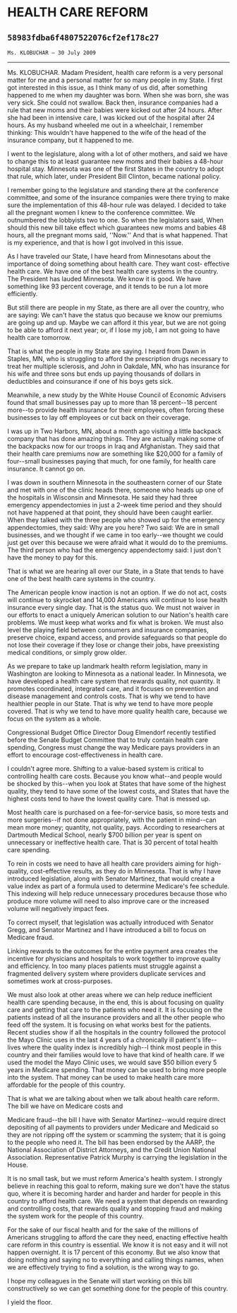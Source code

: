 # HEALTH CARE REFORM
## `58983fdba6f4807522076cf2ef178c27`
`Ms. KLOBUCHAR — 30 July 2009`

---


Ms. KLOBUCHAR. Madam President, health care reform is a very personal 
matter for me and a personal matter for so many people in my State. I 
first got interested in this issue, as I think many of us did, after 
something happened to me when my daughter was born. When she was born, 
she was very sick. She could not swallow. Back then, insurance 
companies had a rule that new moms and their babies were kicked out 
after 24 hours. After she had been in intensive care, I was kicked out 
of the hospital after 24 hours. As my husband wheeled me out in a 
wheelchair, I remember thinking: This wouldn't have happened to the 
wife of the head of the insurance company, but it happened to me.

I went to the legislature, along with a lot of other mothers, and 
said we have to change this to at least guarantee new moms and their 
babies a 48-hour hospital stay. Minnesota was one of the first States 
in the country to adopt that rule, which later, under President Bill 
Clinton, became national policy.

I remember going to the legislature and standing there at the 
conference committee, and some of the insurance companies were there 
trying to make sure the implementation of this 48-hour rule was 
delayed. I decided to take all the pregnant women I knew to the 
conference committee. We outnumbered the lobbyists two to one. So when 
the legislators said, When should this new bill take effect which 
guarantees new moms and babies 48 hours, all the pregnant moms said, 
''Now.'' And that is what happened. That is my experience, and that is 
how I got involved in this issue.

As I have traveled our State, I have heard from Minnesotans about the 
importance of doing something about health care. They want cost-
effective health care. We have one of the best health care systems in 
the country. The President has lauded Minnesota. We know it is good. We 
have something like 93 percent coverage, and it tends to be run a lot 
more efficiently.

But still there are people in my State, as there are all over the 
country, who are saying: We can't have the status quo because we know 
our premiums are going up and up. Maybe we can afford it this year, but 
we are not going to be able to afford it next year; or, if I lose my 
job, I am not going to have health care tomorrow.

That is what the people in my State are saying. I heard from Dawn in 
Staples, MN, who is struggling to afford the prescription drugs 
necessary to treat her multiple sclerosis, and John in Oakdale, MN, who 
has insurance for his wife and three sons but ends up paying thousands 
of dollars in deductibles and coinsurance if one of his boys gets sick.

Meanwhile, a new study by the White House Council of Economic 
Advisers found that small businesses pay up to more than 18 percent--18 
percent more--to provide health insurance for their employees, often 
forcing these businesses to lay off employees or cut back on their 
coverage.

I was up in Two Harbors, MN, about a month ago visiting a little 
backpack company that has done amazing things. They are actually making 
some of the backpacks now for our troops in Iraq and Afghanistan. They 
said that their health care premiums now are something like $20,000 for 
a family of four--small businesses paying that much, for one family, 
for health care insurance. It cannot go on.

I was down in southern Minnesota in the southeastern corner of our 
State and met with one of the clinic heads there, someone who heads up 
one of the hospitals in Wisconsin and Minnesota. He said they had three 
emergency appendectomies in just a 2-week time period and they should 
not have happened at that point, they should have been caught earlier. 
When they talked with the three people who showed up for the emergency 
appendectomies, they said: Why are you here? Two said: We are in small 
businesses, and we thought if we came in too early--we thought we could 
just get over this because we were afraid what it would do to the 
premiums. The third person who had the emergency appendectomy said: I 
just don't have the money to pay for this.

That is what we are hearing all over our State, in a State that tends 
to have one of the best health care systems in the country.

The American people know inaction is not an option. If we do not act, 
costs will continue to skyrocket and 14,000 Americans will continue to 
lose health insurance every single day. That is the status quo. We must 
not waiver in our efforts to enact a uniquely American solution to our 
Nation's health care problems. We must keep what works and fix what is 
broken. We must also level the playing field between consumers and 
insurance companies, preserve choice, expand access, and provide 
safeguards so that people do not lose their coverage if they lose or 
change their jobs, have preexisting medical conditions, or simply grow 
older.

As we prepare to take up landmark health reform legislation, many in 
Washington are looking to Minnesota as a national leader. In Minnesota, 
we have developed a health care system that rewards quality, not 
quantity. It promotes coordinated, integrated care, and it focuses on 
prevention and disease management and controls costs. That is why we 
tend to have healthier people in our State. That is why we tend to have 
more people covered. That is why we tend to have more quality health 
care, because we focus on the system as a whole.

Congressional Budget Office Director Doug Elmendorf recently 
testified before the Senate Budget Committee that to truly contain 
health care spending, Congress must change the way Medicare pays 
providers in an effort to encourage cost-effectiveness in health care.

I couldn't agree more. Shifting to a value-based system is critical 
to controlling health care costs. Because you know what--and people 
would be shocked by this--when you look at States that have some of the 
highest quality, they tend to have some of the lowest costs, and States 
that have the highest costs tend to have the lowest quality care. That 
is messed up.

Most health care is purchased on a fee-for-service basis, so more 
tests and more surgeries--if not done appropriately, with the patient 
in mind--can mean more money; quantity, not quality, pays. According to 
researchers at Dartmouth Medical School, nearly $700 billion per year 
is spent on unnecessary or ineffective health care. That is 30 percent 
of total health care spending.

To rein in costs we need to have all health care providers aiming for 
high-quality, cost-effective results, as they do in Minnesota. That is 
why I have introduced legislation, along with Senator Martinez, that 
would create a value index as part of a formula used to determine 
Medicare's fee schedule. This indexing will help reduce unnecessary 
procedures because those who produce more volume will need to also 
improve care or the increased volume will negatively impact fees.

To correct myself, that legislation was actually introduced with 
Senator Gregg, and Senator Martinez and I have introduced a bill to 
focus on Medicare fraud.

Linking rewards to the outcomes for the entire payment area creates 
the incentive for physicians and hospitals to work together to improve 
quality and efficiency. In too many places patients must struggle 
against a fragmented delivery system where providers duplicate services 
and sometimes work at cross-purposes.

We must also look at other areas where we can help reduce inefficient 
health care spending because, in the end, this is about focusing on 
quality care and getting that care to the patients who need it. It is 
focusing on the patients instead of all the insurance providers and all 
the other people who feed off the system. It is focusing on what works 
best for the patients. Recent studies show if all the hospitals in the 
country followed the protocol the Mayo Clinic uses in the last 4 years 
of a chronically ill patient's life--lives where the quality index is 
incredibly high--I think most people in this country and their families 
would love to have that kind of health care. If we used the model the 
Mayo Clinic uses, we would save $50 billion every 5 years in Medicare 
spending. That money can be used to bring more people into the system. 
That money can be used to make health care more affordable for the 
people of this country.

That is what we are talking about when we talk about health care 
reform. The bill we have on Medicare costs and


Medicare fraud--the bill I have with Senator Martinez--would require 
direct depositing of all payments to providers under Medicare and 
Medicaid so they are not ripping off the system or scamming the system; 
that it is going to the people who need it. The bill has been endorsed 
by the AARP, the National Association of District Attorneys, and the 
Credit Union National Association. Representative Patrick Murphy is 
carrying the legislation in the House.

It is no small task, but we must reform America's health system. I 
strongly believe in reaching this goal to reform, making sure we don't 
have the status quo, where it is becoming harder and harder and harder 
for people in this country to afford health care. We need a system that 
depends on rewarding and controlling costs, that rewards quality and 
stopping fraud and making the system work for the people of this 
country.

For the sake of our fiscal health and for the sake of the millions of 
Americans struggling to afford the care they need, enacting effective 
health care reform in this country is essential. We know it is not easy 
and it will not happen overnight. It is 17 percent of this economy. But 
we also know that doing nothing and saying no to everything and calling 
things names, when we are effectively trying to find a solution, is the 
wrong way to go.

I hope my colleagues in the Senate will start working on this bill 
constructively so we can get something done for the people of this 
country.

I yield the floor.